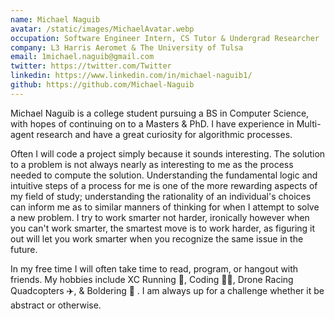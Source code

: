 ```yaml
---
name: Michael Naguib
avatar: /static/images/MichaelAvatar.webp
occupation: Software Engineer Intern, CS Tutor & Undergrad Researcher
company: L3 Harris Aeromet & The University of Tulsa
email: 1michael.naguib@gmail.com
twitter: https://twitter.com/Twitter
linkedin: https://www.linkedin.com/in/michael-naguib1/
github: https://github.com/Michael-Naguib
---
```


Michael Naguib is a college student pursuing a BS in Computer Science, with hopes of continuing on to a Masters & PhD. I have experience in Multi-agent research and have a great curiosity for algorithmic processes.

Often I will code a project simply because it sounds interesting. The solution to a problem is not always nearly as interesting to me as the process needed to compute the solution. Understanding the fundamental logic and intuitive steps of a process for me is one of the more rewarding aspects of my field of study; understanding the rationality of an individual's choices can inform me as to similar manners of thinking for when I attempt to solve a new problem. I try to work smarter not harder, ironically however when you can't work smarter, the smartest move is to work harder, as figuring it out will let you work smarter when you recognize the same issue in the future.

In my free time I will often take time to read, program, or hangout with friends. My hobbies include XC Running 🏃, Coding 👨‍💻, Drone Racing Quadcopters ✈️, & Boldering 🧗 . I am always up for a challenge whether it be abstract or otherwise.
